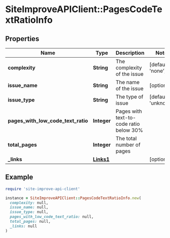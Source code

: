 # SiteImproveAPIClient::PagesCodeTextRatioInfo

## Properties

| Name | Type | Description | Notes |
| ---- | ---- | ----------- | ----- |
| **complexity** | **String** | The complexity of the issue | [default to &#39;none&#39;] |
| **issue_name** | **String** | The name of the issue | [optional] |
| **issue_type** | **String** | The type of issue | [default to &#39;unknown&#39;] |
| **pages_with_low_code_text_ratio** | **Integer** | Pages with text-to-code ratio below 30% |  |
| **total_pages** | **Integer** | The total number of pages |  |
| **_links** | [**Links1**](Links1.md) |  | [optional] |

## Example

```ruby
require 'site-improve-api-client'

instance = SiteImproveAPIClient::PagesCodeTextRatioInfo.new(
  complexity: null,
  issue_name: null,
  issue_type: null,
  pages_with_low_code_text_ratio: null,
  total_pages: null,
  _links: null
)
```

